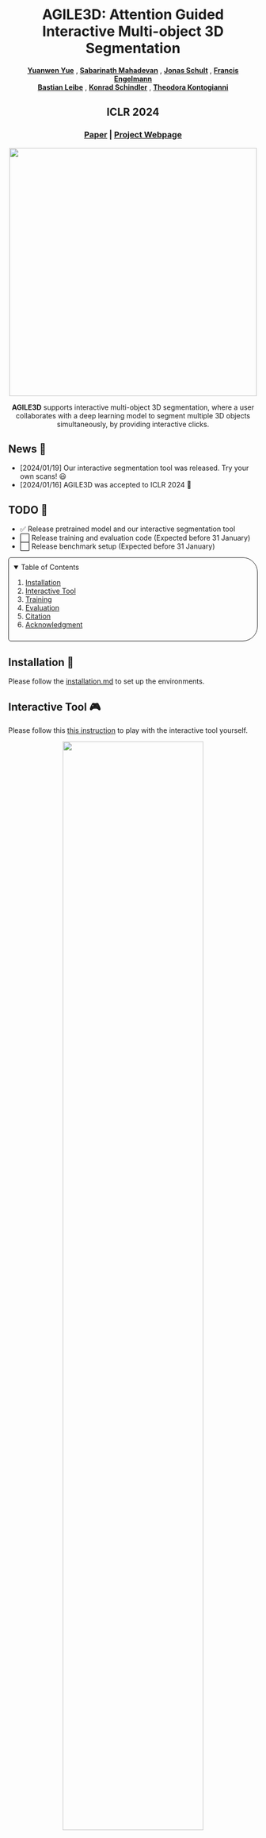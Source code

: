 <p align="center">
<h1 align="center">AGILE3D: Attention Guided Interactive Multi-object 3D Segmentation</h1>
<p align="center">
<a href="https://n.ethz.ch/~yuayue/"><strong>Yuanwen Yue</strong></a>
,
<a href="https://www.vision.rwth-aachen.de/person/218/"><strong>Sabarinath Mahadevan</strong></a>
,
<a href="https://jonasschult.github.io/"><strong>Jonas Schult</strong></a>
,
<a href="https://francisengelmann.github.io/"><strong>Francis Engelmann</strong></a>
<br>
<a href="https://www.vision.rwth-aachen.de/person/1/"><strong>Bastian Leibe</strong></a>
, 
<a href="https://igp.ethz.ch/personen/person-detail.html?persid=143986"><strong>Konrad Schindler</strong></a>
,
<a href="https://theodorakontogianni.github.io/"><strong>Theodora Kontogianni</strong></a>
</p>
<h2 align="center">ICLR 2024</h2>
<h3 align="center"><a href="https://arxiv.org/abs/2306.00977">Paper</a> | <a href="https://ywyue.github.io/AGILE3D/">Project Webpage</a></h3>
</p>
<p align="center">
<img src="./imgs/teaser.gif" width="500"/>
</p>
<p align="center">
<strong>AGILE3D</strong> supports interactive multi-object 3D segmentation, where a user collaborates with a deep learning model to segment multiple 3D objects simultaneously, by providing interactive clicks.
</p>

## News :loudspeaker:

- [2024/01/19] Our interactive segmentation tool was released. Try your own scans! :smiley:
- [2024/01/16] AGILE3D was accepted to ICLR 2024 :tada:


## TODO :memo:
- :white_check_mark: Release pretrained model and our interactive segmentation tool
- :white_large_square: Release training and evaluation code (Expected before 31 January)
- :white_large_square: Release benchmark setup (Expected before 31 January)

<details open="open" style='padding: 10px; border-radius:5px 30px 30px 5px; border-style: solid; border-width: 1px;'>
  <summary>Table of Contents</summary>
  <ol>
    <li>
      <a href="#installation-hammer">Installation</a>
    </li>
    <li>
      <a href="#interactive-tool-video_game">Interactive Tool</a>
    </li>
    <li>
      <a href="#training-rocket">Training</a>
    </li>
    <li>
      <a href="#evaluation-dart">Evaluation</a>
    </li>
    <li>
      <a href="#citation-mortar_board">Citation</a>
    </li>
    <li>
      <a href="#acknowledgment-pray">Acknowledgment</a>
    </li>
  </ol>
</details>

## Installation :hammer:

Please follow the [installation.md](https://github.com/ywyue/AGILE3D/tree/main/installation.md) to set up the environments.

## Interactive Tool :video_game:

Please follow this [this instruction](https://github.com/ywyue/AGILE3D/tree/main/demo.md) to play with the interactive tool yourself.

<p align="center">
<img src="./imgs/demo.gif" width="75%" />
</p>

We present an **interactive** tool that allows users to segment/annotate **multiple 3D objects** together, in an **open-world** setting. Although our work focuses on multi-object cases, this tool can also support interactive single-object segmentation seamlessly. Although the model was only trained on ScanNet training set, it can also segment unseen datasets like S3DIS, ARKitScenes, and even outdoor scans like KITTI-360. Please check the [project page](https://ywyue.github.io/AGILE3D/) for more demos. Also try your own scans :smiley:

## Training :rocket:

Coming soon.

## Evaluation :dart:

Coming soon.

## Citation :mortar_board:

If you find our code or paper useful, please cite:

```
@inproceedings{yue2023agile3d,
  title     = {{AGILE3D: Attention Guided Interactive Multi-object 3D Segmentation}},
  author    = {Yue, Yuanwen and Mahadevan, Sabarinath and Schult, Jonas and Engelmann, Francis and Leibe, Bastian and Schindler, Konrad and Kontogianni, Theodora},
  booktitle = {International Conference on Learning Representations (ICLR)},
  year      = {2024}
}
```

## Acknowledgment :pray:

**We sincerely thank all volunteers who participated in our user study!** Francis Engelmann and Theodora Kontogianni are postdoctoral research fellows at the ETH AI Center. This project is partially funded by the ETH Career Seed Award - Towards Open-World 3D Scene Understanding,
NeuroSys-D (03ZU1106DA) and BMBF projects 6GEM (16KISK036K).

Parts of our code are built on top of [Mask3D](https://github.com/JonasSchult/Mask3D) and [InterObject3D](https://github.com/theodorakontogianni/InterObject3D). We also thank Anne Marx for the help in the initial version of the GUI.
